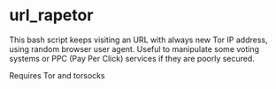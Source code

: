 url_rapetor
===========

This bash script keeps visiting an URL with always new Tor IP address, using random browser user agent. Useful to manipulate some voting systems or PPC (Pay Per Click) services if they are poorly secured.

Requires Tor and torsocks
